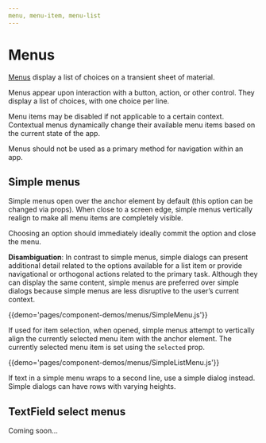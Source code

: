 ```yaml
---
menu, menu-item, menu-list
---
```


# Menus

[Menus](https://material.google.com/components/menus.html) display a list of choices on a transient sheet of material.

Menus appear upon interaction with a button, action, or other control. They display a list of choices, with one choice per line.

Menu items may be disabled if not applicable to a certain context. Contextual menus dynamically change their available menu items based on the current state of the app.

Menus should not be used as a primary method for navigation within an app.

## Simple menus

Simple menus open over the anchor element by default (this option can be changed via props). When close to a screen edge, simple menus vertically realign to make all menu items are completely visible.

Choosing an option should immediately ideally commit the option and close the menu.

**Disambiguation**: In contrast to simple menus, simple dialogs can present additional detail related to the options available for a list item or provide navigational or orthogonal actions related to the primary task. Although they can display the same content, simple menus are preferred over simple dialogs because simple menus are less disruptive to the user’s current context.

{{demo='pages/component-demos/menus/SimpleMenu.js'}}

If used for item selection, when opened, simple menus attempt to vertically align the currently selected menu item with the anchor element. The currently selected menu item is set using the `selected` prop.

{{demo='pages/component-demos/menus/SimpleListMenu.js'}}

If text in a simple menu wraps to a second line, use a simple dialog instead. Simple dialogs can have rows with varying heights.

## TextField select menus

Coming soon...
